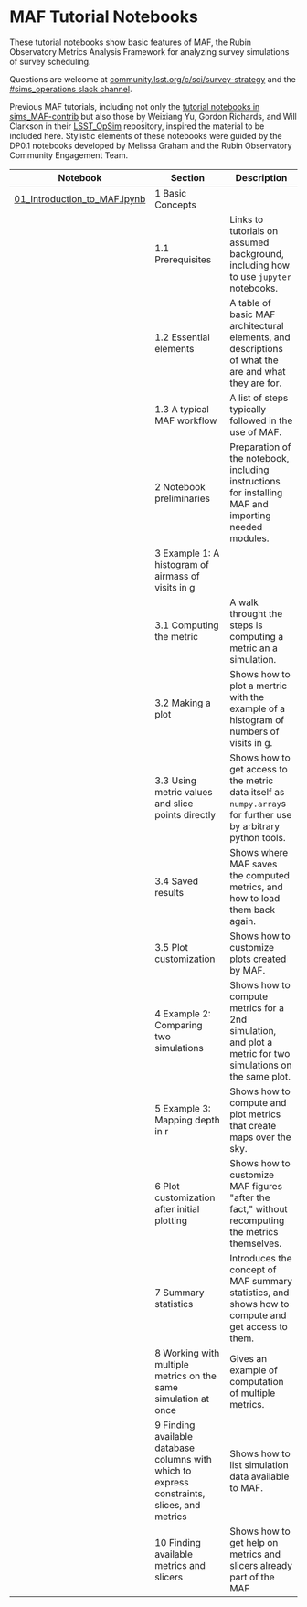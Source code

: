 # MAF Tutorial Notebooks

These tutorial notebooks show basic features of MAF, the Rubin Observatory Metrics Analysis Framework for analyzing survey simulations of survey scheduling.

Questions are welcome at [community.lsst.org/c/sci/survey-strategy](https://community.lsst.org/c/sci/survey-strategy) and the [#sims_operations slack channel](https://lsstc.slack.com/archives/C2LTWTP5J).

Previous MAF tutorials, including not only the [tutorial notebooks in sims_MAF-contrib](https://github.com/LSST-nonproject/sims_maf_contrib/tree/master/tutorials) but also those by  Weixiang Yu, Gordon Richards, and Will Clarkson in their [LSST_OpSim](https://github.com/RichardsGroup/LSST_OpSim) repository, inspired the material to be included here. Stylistic elements of these notebooks were guided by the DP0.1 notebooks developed by Melissa Graham and the Rubin Observatory Community Engagement Team.

| Notebook | Section | Description |
|---|---|---|
| [01_Introduction_to_MAF.ipynb](01_Introduction_to_MAF.ipynb) | 1 Basic Concepts |  |
| | 1.1 Prerequisites | Links to tutorials on assumed background, including how to use `jupyter` notebooks. |
| | 1.2 Essential elements |  A table of basic MAF architectural elements, and descriptions of what the are and what they are for. |
| | 1.3 A typical MAF workflow | A list of steps typically followed in the use of MAF. | 
| | 2 Notebook preliminaries | Preparation of the notebook, including instructions for installing MAF and importing needed modules. |
| | 3 Example 1: A histogram of airmass of visits in g | |
| | 3.1 Computing the metric | A walk throught the steps is computing a metric an a simulation. | 
| | 3.2 Making a plot | Shows how to plot a mertric with the example of a histogram of numbers of visits in g. | 
| | 3.3 Using metric values and slice points directly | Shows how to get access to the metric data itself as `numpy.array`s for further use by arbitrary python tools. |
| | 3.4 Saved results | Shows where MAF saves the computed metrics, and how to load them back again. |
| | 3.5 Plot customization | Shows how to customize plots created by MAF.| 
| | 4 Example 2: Comparing two simulations | Shows how to compute metrics for a 2nd simulation, and plot a metric for two simulations on the same plot. | 
| | 5 Example 3: Mapping depth in r | Shows how to compute and plot metrics that create maps over the sky. |
| | 6 Plot customization after initial plotting | Shows how to customize MAF figures "after the fact," without recomputing the metrics themselves. |
| | 7 Summary statistics | Introduces the concept of MAF summary statistics, and shows how to compute and get access to them. | 
| | 8 Working with multiple metrics on the same simulation at once | Gives an example of computation of multiple metrics. | 
| | 9 Finding available database columns with which to express constraints, slices, and metrics | Shows how to list simulation data available to MAF. |
| | 10 Finding available metrics and slicers | Shows how to get help on metrics and slicers already part of the MAF |
